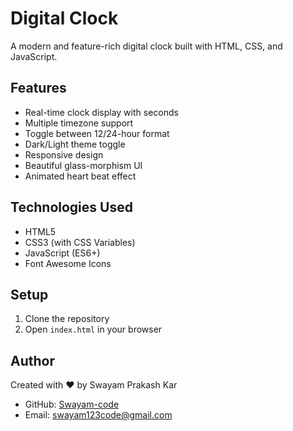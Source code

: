 # Digital Clock

A modern and feature-rich digital clock built with HTML, CSS, and JavaScript.

## Features

- Real-time clock display with seconds
- Multiple timezone support
- Toggle between 12/24-hour format
- Dark/Light theme toggle
- Responsive design
- Beautiful glass-morphism UI
- Animated heart beat effect

## Technologies Used

- HTML5
- CSS3 (with CSS Variables)
- JavaScript (ES6+)
- Font Awesome Icons

## Setup

1. Clone the repository
2. Open `index.html` in your browser

## Author

Created with ❤️ by Swayam Prakash Kar

- GitHub: [Swayam-code](https://github.com/Swayam-code)
- Email: swayam123code@gmail.com
